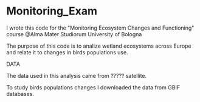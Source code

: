 # Monitoring_Exam
I wrote this code for the "Monitoring Ecosystem Changes and Functioning" course @Alma Mater Studiorum University of Bologna

The purpose of this code is to analize wetland ecosystems across Europe and relate it to changes in birds populations use.

DATA

The data used in this analysis came from ????? satellite. 

To study birds populations changes I downloaded the data from GBIF databases.
